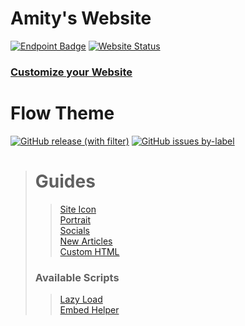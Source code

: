 # Amity's Website

[![Endpoint Badge](https://img.shields.io/endpoint?url=https%3A%2F%2Factuallyamity.github.io%2Fmetadata%2Fversion.json&style=for-the-badge&logo=ruby)](https://github.com/ActuallyAmity/actuallyamity.github.io/blob/main/Gemfile#L4C1-L4C1)
[![Website Status](https://img.shields.io/website?up_message=ONLINE&up_color=green&down_message=OFFLINE&down_color=red&url=https%3A%2F%2Factuallyamity.github.io&style=for-the-badge&label=status)](https://actuallyamity.github.io)

### [Customize your Website](./_config.yml)

# Flow Theme

[![GitHub release (with filter)](https://img.shields.io/github/v/release/benjammin4dayz/jekyll-themes?sort=semver&filter=flow*&style=for-the-badge&logo=ruby&label=Latest%20Version&link=https%3A%2F%2Fgithub.com%2Fbenjammin4dayz%2Fjekyll-themes%2Freleases%3Fq%3DFlow%26expanded%3Dtrue)](https://github.com/benjammin4dayz/jekyll-themes/releases?q=Flow&expanded=true)
[![GitHub issues by-label](https://img.shields.io/github/issues/benjammin4dayz/jekyll-themes/flow-theme?style=for-the-badge&logo=github&label=Issues&link=https%3A%2F%2Fgithub.com%2Fbenjammin4dayz%2Fjekyll-themes%2Fissues)](https://github.com/benjammin4dayz/jekyll-themes/issues)

> # Guides
>
> > [Site Icon](https://github.com/benjammin4dayz/jekyll-themes/tree/flow-src#add-site-icon-favicon)\
> > [Portrait](https://github.com/benjammin4dayz/jekyll-themes/tree/flow-src#add-portrait)\
> > [Socials](https://github.com/benjammin4dayz/jekyll-themes/tree/flow-src#add-social-links)\
> > [New Articles](https://github.com/benjammin4dayz/jekyll-themes/tree/flow-src#add-new-articles)\
> > [Custom HTML](https://github.com/benjammin4dayz/jekyll-themes/tree/flow-src#add-custom-pages)
>
> ### Available Scripts
>
> > [Lazy Load](https://github.com/benjammin4dayz/jekyll-themes/tree/flow-src#basic-lazy-load)\
> > [Embed Helper](https://github.com/benjammin4dayz/jekyll-themes/tree/flow-src#embed-helper)
